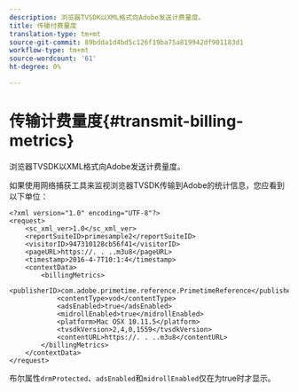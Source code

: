 ```yaml
---
description: 浏览器TVSDK以XML格式向Adobe发送计费量度。
title: 传输付费量度
translation-type: tm+mt
source-git-commit: 89bdda1d4bd5c126f19ba75a819942df901183d1
workflow-type: tm+mt
source-wordcount: '61'
ht-degree: 0%

---
```



# 传输计费量度{#transmit-billing-metrics}

浏览器TVSDK以XML格式向Adobe发送计费量度。

<!--<a id="example_13ABDB1CC0B549968A534765378DA3A0"></a>-->

如果使用网络捕获工具来监视浏览器TVSDK传输到Adobe的统计信息，您应看到以下单位：

```
<?xml version="1.0" encoding="UTF-8"?>
<request>
    <sc_xml_ver>1.0</sc_xml_ver>
    <reportSuiteID>primesample2</reportSuiteID>
    <visitorID>947310128cb56f41</visitorID>
    <pageURL>https://. . ..m3u8</pageURL>
    <timestamp>2016-4-7T10:1:4</timestamp>
    <contextData>
        <billingMetrics>
            <publisherID>com.adobe.primetime.reference.PrimetimeReference</publisherID>
            <contentType>vod</contentType>
            <adsEnabled>true</adsEnabled>
            <midrollEnabled>true</midrollEnabled>
            <platform>Mac OSX 10.11.5</platform>
            <tvsdkVersion>2,4,0,1559</tvsdkVersion>
            <contentURL>https://. . ..m3u8</contentURL>
        </billingMetrics>
    </contextData>
</request>
```

布尔属性`drmProtected`、`adsEnabled`和`midrollEnabled`仅在为true时才显示。